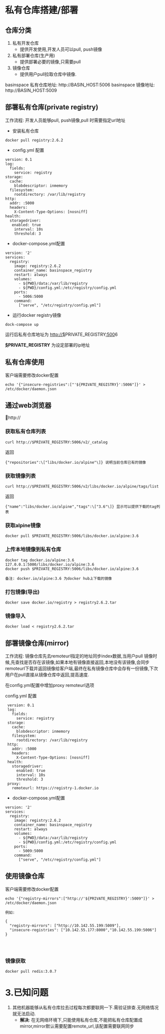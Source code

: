 # 私有仓库搭建/部署
## 仓库分类

1. 私有开发仓库
    + 提供开发使用,开发人员可以pull, push镜像
2. 私有部署仓库(生产用)
    + 提供部署必要的镜像,只需要pull
3. 镜像仓库
    + 提供用户pull拉取仓库中镜像.

basinspace 私有仓库地址: http://BASIN_HOST:5006
basinspace 镜像地址: http://BASIN_HOST:5009
## 部署私有仓库(private registry)
工作流程:
开发人员能够pull, push镜像,pull 时需要指定url地址

* 安装私有仓库

```
docker pull registry:2.6.2
```

* config.yml 配置

~~~
version: 0.1
log:
  fields:
    service: registry
storage:
  cache:
    blobdescriptor: inmemory
  filesystem:
    rootdirectory: /var/lib/registry
http:
  addr: :5000
  headers:
    X-Content-Type-Options: [nosniff]
health:
  storagedriver:
   enabled: true
    interval: 10s
    threshold: 3
~~~

* docker-compose.yml配置

```
version: '2'
services:
  registry:
    image: registry:2.6.2
    container_name: basinspace_registry
    restart: always
    volumes:
      - ${PWD}/data:/var/lib/registry
      - ${PWD}/config.yml:/etc/registry/config.yml
    ports:
      - 5006:5000
    command:
      ["serve", "/etc/registry/config.yml"]
```

* 运行docker registry镜像

```
dock-compose up
```

运行后私有仓库地址为 [http://$](http://127.0.0.1:5006)PRIVATE\_REGISTRY[:500](http://127.0.0.1:5006)6

[**$**](http://127.0.0.1:5006)**PRIVATE\_REGISTRY** 为设定部署的ip地址

##  私有仓库使用

客户端需要修改docker配置

```
echo '{"insecure-registries":["'${PRIVATE_REGISTRY}':5006"]}' > /etc/docker/daemon.json
```

## 通过web浏览器

http://

### 获取私有仓库列表

```
curl http://$PRIVATE_REGISTRY:5006/v2/_catalog
```

返回

```
{"repositories":\["libs/docker.io/alpine"\]} 说明当前仓库已有的镜像
```

### 获取镜像列表

```
curl http://$PRIVATE_REGISTRY:5006/v2/libs/docker.io/alpine/tags/list
```

返回

```
{"name":"libs/docker.io/alpine","tags":\["3.6"\]} 显示可以提供下载的tag列表
```

### 获取alpine镜像

```
docker pull $PRIVATE_REGISTRY:5006/libs/docker.io/alpine:3.6
```

### 上传本地镜像到私有仓库

```
docker tag docker.io/alpine:3.6 127.0.0.1:5000/libs/docker.io/alpine:3.6
docker push $PRIVATE_REGISTRY:5006/libs/docker.io/alpine:3.6
```

```
备注: docker.io/alpine:3.6 为docker hub上下载的镜像
```

### 打包镜像\(导出\)

```
docker save docker.io/registry > registry2.6.2.tar
```

### 镜像导入

```
docker load < registry2.6.2.tar
```
## 部署镜像仓库(mirror)

工作流程:
镜像仓库先去remoteurl指定的地址同步index数据,当用户pull 镜像时候,先查找是否存在该镜像,如果本地有镜像直接返回,本地没有该镜像,会同步remoteurl下载并返回镜像给客户端,最终在私有镜像仓库中会存有一份镜像,下次用户在pull直接从镜像仓库中返回,提高速度.


在config.yml配置中增加proxy remoteurl选项

config.yml 配置

~~~
 version: 0.1
 log:
   fields:
     service: registry
 storage:
   cache:
     blobdescriptor: inmemory
   filesystem:
     rootdirectory: /var/lib/registry
 http:
   addr: :5000
   headers:
     X-Content-Type-Options: [nosniff]
 health:
   storagedriver:
     enabled: true
     interval: 10s
     threshold: 3
 proxy:
   remoteurl: https://registry-1.docker.io
~~~     

* docker-compose.yml配置

```
version: '2'
services:
  registry:
    image: registry:2.6.2
    container_name: basinspace_registry
    restart: always
    volumes:
      - ${PWD}/data:/var/lib/registry
      - ${PWD}/config.yml:/etc/registry/config.yml
    ports:
      - 5009:5000
    command:
      ["serve", "/etc/registry/config.yml"]
```




## 使用镜像仓库

客户端需要修改docker配置

```
echo '{"registry-mirrors":["http://'${PRIVATE_REGISTRY}':5009"]}' > /etc/docker/daemon.json

例如:

{
  "registry-mirrors": ["http://10.142.55.199:5009"],
  "insecure-registries": ["10.142.55.177:8000","10.142.55.199:5006"]
}
        



```


### 镜像获取
```
docker pull redis:3.0.7
```




# 3.已知问题
1. 其他机器能够从私有仓库拉去过程每次都要联网一下.需验证排查.无网络情况就无法启动.
    + **解决**: 在无网络环境下,只能使用私有仓库,不能把私有仓库配置成mirror,mirror默认需要配置remote_url,该配置需要联网同步
